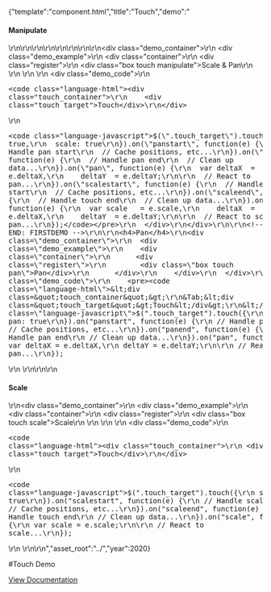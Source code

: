 {"template":"component.html","title":"Touch","demo":"<h4>Manipulate</h4>\r\n\r\n<!-- START: FIRSTDEMO -->\r\n\r\n<style>\r\n  .box { background: #00bcd4; color: #fff; text-align: center; }\r\n\r\n  .container { background: #fff; border: 1px solid #455a64; height: 400px; margin: 20px 0; overflow: hidden; position: relative; width: 100%; }\r\n\r\n  .register { height: 1px; left: 50%; position: absolute; top: 50%; width: 1px; }\r\n  .box { height: 150px; line-height: 150px; left: -75px; position: absolute; top: -75px; width: 150px; }\r\n\r\n  .swipe { background: gray; height: 100px; width: 100%; }\r\n</style>\r\n\r\n<script>\r\n  Formstone.Ready(function() {\r\n    var $targets = $(\".touch\"),\r\n      _minX = 0,\r\n      _minY = 0;\r\n\r\n/*\r\n    $(\".swipe\").touch({\r\n      swipe: true,\r\n      axis: x\r\n    }).on(\"swipe\", function(e) {\r\n      $(this).html(e.directionX);\r\n    });\r\n*/\r\n\r\n    $targets.each(function() {\r\n      var $target = $(this),\r\n        data = {\r\n          $container: $target.parents(\".container\"),\r\n          $register:  $target.parents(\".register\")\r\n        };\r\n\r\n      $target.data(\"demo\", data);\r\n    });\r\n\r\n    // Pan\r\n    $(\".pan\").touch({\r\n      pan: true\r\n    }).on(\"panstart\", function(e) {\r\n      var $target = $(this),\r\n        data = $target.data(\"demo\"),\r\n        offset = data.$register.position();\r\n\r\n      data.origX = offset.left;\r\n      data.origY = offset.top;\r\n\r\n      data.diffWidth  = $target.outerWidth() / 2;\r\n      data.diffHeight = $target.outerHeight() / 2;\r\n    })\r\n    .on(\"panend\", function(e) {\r\n      // ...\r\n    });\r\n\r\n    // Bubbling\r\n\r\n    $(document).on(\"pan\", \".pan\", function(e) {\r\n      var $target = $(this),\r\n        data = $target.data(\"demo\"),\r\n        x = data.origX + e.deltaX,\r\n        y = data.origY + e.deltaY,\r\n        minX = _minX + data.diffWidth,\r\n        minY = _minY + data.diffHeight,\r\n        maxX = data.$container.outerWidth()  - minX - 2,\r\n        maxY = data.$container.outerHeight() - minY - 2;\r\n\r\n      if (x < minX) {\r\n        x = minX;\r\n      }\r\n      if (x > maxX) {\r\n        x = maxX;\r\n      }\r\n      if (y < minY) {\r\n        y = minY;\r\n      }\r\n      if (y > maxY) {\r\n        y = maxY;\r\n      }\r\n\r\n      data.$register.css({\r\n        left: x,\r\n        top:  y\r\n      });\r\n    });\r\n\r\n    // Scale\r\n    $(\".scale\").touch({\r\n      scale: true\r\n    }).on(\"scalestart\", function(e) {\r\n      var $target = $(this),\r\n        data = $target.data(\"demo\"),\r\n        offset = $target.position();\r\n\r\n      data.origWidth  = $target.outerWidth();\r\n      data.origHeight = $target.outerHeight();\r\n    })\r\n    .on(\"scaleend\", function(e) {\r\n      // ...\r\n    })\r\n    .on(\"scale\", function(e) {\r\n      var $target = $(this),\r\n        data = $target.data(\"demo\")\r\n        width  = data.origWidth  * e.scale,\r\n        height = data.origHeight * e.scale,\r\n        minWidth  = 150,\r\n        minHeight = 150,\r\n        maxH = data.$container.outerHeight(),\r\n        maxW = data.$container.outerWidth(),\r\n        maxWidth  = (maxH > maxW) ? maxW : maxH,\r\n        maxHeight = (maxH > maxW) ? maxW : maxH;\r\n\r\n      if (width < minWidth) {\r\n        width = minWidth;\r\n      }\r\n      if (width > maxWidth) {\r\n        width = maxWidth;\r\n      }\r\n\r\n      if (height < minHeight) {\r\n        height = minHeight;\r\n      }\r\n      if (height > maxHeight) {\r\n        height = maxHeight;\r\n      }\r\n\r\n      $target.css({\r\n        width:  width,\r\n        height: height,\r\n        lineHeight: height + \"px\",\r\n        left: -(width / 2),\r\n        top:  -(height / 2)\r\n      });\r\n    });\r\n\r\n    // Manipulate\r\n    $(\".manipulate\").touch({\r\n      pan: true,\r\n      scale: true\r\n    }).on(\"scalestart\", function(e) {\r\n      var $target = $(this),\r\n        data = $target.data(\"demo\"),\r\n        offset = data.$register.position();\r\n\r\n      data.origX = offset.left;\r\n      data.origY = offset.top;\r\n\r\n      data.origWidth  = $target.outerWidth();\r\n      data.origHeight = $target.outerHeight();\r\n    })\r\n    .on(\"scaleend\", function(e) {\r\n      // ...\r\n    })\r\n    .on(\"scale\", function(e) {\r\n      var $target = $(this),\r\n        data = $target.data(\"demo\")\r\n        width  = data.origWidth  * e.scale,\r\n        height = data.origHeight * e.scale,\r\n        // pan\r\n        x = data.origX + e.deltaX,\r\n        y = data.origY + e.deltaY,\r\n        minX = _minX,\r\n        minY = _minY,\r\n        maxX = data.$container.outerWidth()  - minX,\r\n        maxY = data.$container.outerHeight() - minY,\r\n        // scale\r\n        minWidth  = 150,\r\n        minHeight = 150,\r\n        maxWidth = 600,\r\n        maxHeight = 600;\r\n\r\n      if (x < minX) {\r\n        x = minX;\r\n      }\r\n      if (x > maxX) {\r\n        x = maxX;\r\n      }\r\n      if (y < minY) {\r\n        y = minY;\r\n      }\r\n      if (y > maxY) {\r\n        y = maxY;\r\n      }\r\n\r\n      data.$register.css({\r\n        left: x,\r\n        top:  y\r\n      });\r\n\r\n      if (width < minWidth) {\r\n        width = minWidth;\r\n      }\r\n      if (width > maxWidth) {\r\n        width = maxWidth;\r\n      }\r\n\r\n      if (height < minHeight) {\r\n        height = minHeight;\r\n      }\r\n      if (height > maxHeight) {\r\n        height = maxHeight;\r\n      }\r\n\r\n      $target.css({\r\n        width:  width,\r\n        height: height,\r\n        lineHeight: height + \"px\",\r\n        left: -(width / 2),\r\n        top:  -(height / 2)\r\n      });\r\n    });\r\n  });\r\n</script>\r\n\r\n<div class=\"demo_container\">\r\n  <div class=\"demo_example\">\r\n    <div class=\"container\">\r\n      <div class=\"register\">\r\n        <div class=\"box touch manipulate\">Scale &amp; Pan</div>\r\n      </div>\r\n    </div>\r\n  </div>\r\n  <div class=\"demo_code\">\r\n    <pre><code class=\"language-html\">&lt;div class=&quot;touch_container&quot;&gt;\r\n&Tab;&lt;div class=&quot;touch_target&quot;&gt;Touch&lt;/div&gt;\r\n&lt;/div&gt;</code></pre>\r\n    <pre><code class=\"language-javascript\">$(\".touch_target\").touch({\r\n  pan: true,\r\n  scale: true\r\n}).on(\"panstart\", function(e) {\r\n  // Handle pan start\r\n  // Cache positions, etc...\r\n}).on(\"panend\", function(e) {\r\n  // Handle pan end\r\n  // Clean up data...\r\n}).on(\"pan\", function(e) {\r\n  var deltaX  = e.deltaX,\r\n    deltaY  = e.deltaY;\r\n\r\n  // React to pan...\r\n}).on(\"scalestart\", function(e) {\r\n  // Handle scale start\r\n  // Cache positions, etc...\r\n}).on(\"scaleend\", function(e) {\r\n  // Handle touch end\r\n  // Clean up data...\r\n}).on(\"scale\", function(e) {\r\n  var scale   = e.scale,\r\n    deltaX  = e.deltaX,\r\n    deltaY  = e.deltaY;\r\n\r\n  // React to scale and pan...\r\n});</code></pre>\r\n  </div>\r\n</div>\r\n\r\n<!-- END: FIRSTDEMO -->\r\n\r\n<h4>Pan</h4>\r\n<div class=\"demo_container\">\r\n  <div class=\"demo_example\">\r\n    <div class=\"container\">\r\n      <div class=\"register\">\r\n        <div class=\"box touch pan\">Pan</div>\r\n      </div>\r\n    </div>\r\n  </div>\r\n  <div class=\"demo_code\">\r\n    <pre><code class=\"language-html\">&lt;div class=&quot;touch_container&quot;&gt;\r\n&Tab;&lt;div class=&quot;touch_target&quot;&gt;Touch&lt;/div&gt;\r\n&lt;/div&gt;</code></pre>\r\n    <pre><code class=\"language-javascript\">$(\".touch_target\").touch({\r\n  pan: true\r\n}).on(\"panstart\", function(e) {\r\n  // Handle pan start\r\n  // Cache positions, etc...\r\n}).on(\"panend\", function(e) {\r\n  // Handle pan end\r\n  // Clean up data...\r\n}).on(\"pan\", function(e) {\r\n  var deltaX = e.deltaX,\r\n    deltaY = e.deltaY;\r\n\r\n  // React to pan...\r\n});</code></pre>\r\n  </div>\r\n</div>\r\n\r\n<h4>Scale</h4>\r\n<div class=\"demo_container\">\r\n  <div class=\"demo_example\">\r\n    <div class=\"container\">\r\n      <div class=\"register\">\r\n        <div class=\"box touch scale\">Scale</div>\r\n      </div>\r\n    </div>\r\n  </div>\r\n  <div class=\"demo_code\">\r\n    <pre><code class=\"language-html\">&lt;div class=&quot;touch_container&quot;&gt;\r\n&Tab;&lt;div class=&quot;touch_target&quot;&gt;Touch&lt;/div&gt;\r\n&lt;/div&gt;</code></pre>\r\n    <pre><code class=\"language-javascript\">$(\".touch_target\").touch({\r\n  scale: true\r\n}).on(\"scalestart\", function(e) {\r\n  // Handle scale start\r\n  // Cache positions, etc...\r\n}).on(\"scaleend\", function(e) {\r\n  // Handle touch end\r\n  // Clean up data...\r\n}).on(\"scale\", function(e) {\r\n  var scale = e.scale;\r\n\r\n  // React to scale...\r\n});</code></pre>\r\n  </div>\r\n</div>\r\n","asset_root":"../","year":2020}

 #Touch Demo
<p class="back_link"><a href="https://formstone.it/components/touch">View Documentation</a></p>